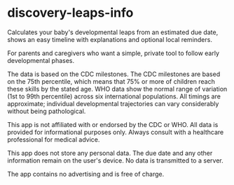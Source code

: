 # discovery-leaps-info

Calculates your baby's developmental leaps from an estimated due date, shows an easy timeline with explanations and optional local reminders.

For parents and caregivers who want a simple, private tool to follow early developmental phases.

The data is based on the CDC milestones. The CDC milestones are based on the 75th percentile, which means that 75% or more of children reach these skills by the stated age. WHO data show the normal range of variation (1st to 99th percentile) across six international populations. All timings are approximate; individual developmental trajectories can vary considerably without being pathological.

This app is not affiliated with or endorsed by the CDC or WHO. All data is provided for informational purposes only. Always consult with a healthcare professional for medical advice.

This app does not store any personal data. The due date and any other information remain on the user's device. No data is transmitted to a server.

The app contains no advertising and is free of charge.
